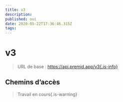```yaml
---
title: v3
description:
published: oui
date: 2020-05-22T17:36:46.315Z
tags:
---
```


# v3

> URL de base : https://api.premid.app/v3{.is-info}


## Chemins d’accès
> Travail en cours{.is-warning}
